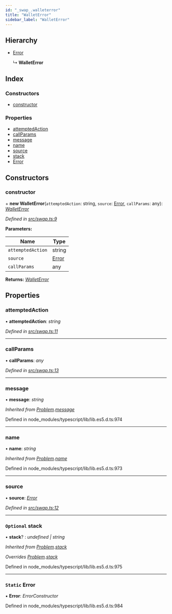 ```yaml
---
id: "_swap_.walleterror"
title: "WalletError"
sidebar_label: "WalletError"
---
```


## Hierarchy

* [Error](_cnd_axios_rfc7807_middleware_.problem.md#static-error)

  ↳ **WalletError**

## Index

### Constructors

* [constructor](_swap_.walleterror.md#constructor)

### Properties

* [attemptedAction](_swap_.walleterror.md#attemptedaction)
* [callParams](_swap_.walleterror.md#callparams)
* [message](_swap_.walleterror.md#message)
* [name](_swap_.walleterror.md#name)
* [source](_swap_.walleterror.md#source)
* [stack](_swap_.walleterror.md#optional-stack)
* [Error](_swap_.walleterror.md#static-error)

## Constructors

###  constructor

\+ **new WalletError**(`attemptedAction`: string, `source`: [Error](_cnd_axios_rfc7807_middleware_.problem.md#static-error), `callParams`: any): *[WalletError](_swap_.walleterror.md)*

*Defined in [src/swap.ts:9](https://github.com/comit-network/comit-js-sdk/blob/a4cf34a/src/swap.ts#L9)*

**Parameters:**

Name | Type |
------ | ------ |
`attemptedAction` | string |
`source` | [Error](_cnd_axios_rfc7807_middleware_.problem.md#static-error) |
`callParams` | any |

**Returns:** *[WalletError](_swap_.walleterror.md)*

## Properties

###  attemptedAction

• **attemptedAction**: *string*

*Defined in [src/swap.ts:11](https://github.com/comit-network/comit-js-sdk/blob/a4cf34a/src/swap.ts#L11)*

___

###  callParams

• **callParams**: *any*

*Defined in [src/swap.ts:13](https://github.com/comit-network/comit-js-sdk/blob/a4cf34a/src/swap.ts#L13)*

___

###  message

• **message**: *string*

*Inherited from [Problem](_cnd_axios_rfc7807_middleware_.problem.md).[message](_cnd_axios_rfc7807_middleware_.problem.md#message)*

Defined in node_modules/typescript/lib/lib.es5.d.ts:974

___

###  name

• **name**: *string*

*Inherited from [Problem](_cnd_axios_rfc7807_middleware_.problem.md).[name](_cnd_axios_rfc7807_middleware_.problem.md#name)*

Defined in node_modules/typescript/lib/lib.es5.d.ts:973

___

###  source

• **source**: *[Error](_cnd_axios_rfc7807_middleware_.problem.md#static-error)*

*Defined in [src/swap.ts:12](https://github.com/comit-network/comit-js-sdk/blob/a4cf34a/src/swap.ts#L12)*

___

### `Optional` stack

• **stack**? : *undefined | string*

*Inherited from [Problem](_cnd_axios_rfc7807_middleware_.problem.md).[stack](_cnd_axios_rfc7807_middleware_.problem.md#optional-stack)*

*Overrides [Problem](_cnd_axios_rfc7807_middleware_.problem.md).[stack](_cnd_axios_rfc7807_middleware_.problem.md#optional-stack)*

Defined in node_modules/typescript/lib/lib.es5.d.ts:975

___

### `Static` Error

▪ **Error**: *ErrorConstructor*

Defined in node_modules/typescript/lib/lib.es5.d.ts:984
